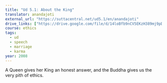 ```yaml
---
title: "Ud 5.1: About the King"
translator: anandajoti
external_url: "https://suttacentral.net/ud5.1/en/anandajoti"
drive_links: ["https://drive.google.com/file/d/14loBfb9nCV5EKzH389mj9pDmIsZWVxAa/view?usp=drivesdk"]
course: ethics
tags:
  - ud
  - speech
  - marriage
  - karma
year: 2008
---
```


A Queen gives her King an honest answer, and the Buddha gives us the very pith of ethics.
